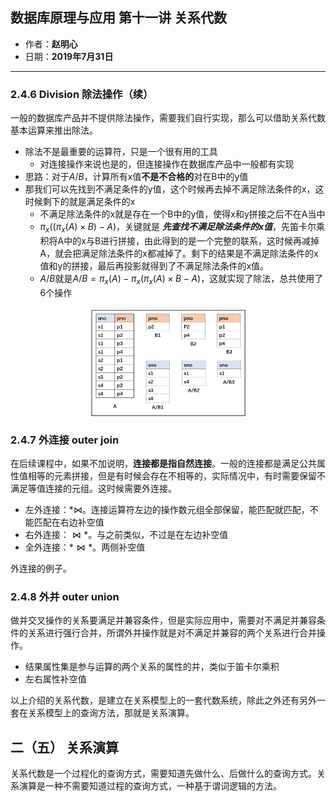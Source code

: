 ## 数据库原理与应用 第十一讲 关系代数

- 作者：**赵明心**
- 日期：**2019年7月31日**

--- 

### **2.4.6 Division 除法操作（续）**

一般的数据库产品并不提供除法操作，需要我们自行实现，那么可以借助关系代数基本运算来推出除法。

- 除法不是最重要的运算符，只是一个很有用的工具
  - 对连接操作来说也是的，但连接操作在数据库产品中一般都有实现
- 思路：对于$A/B$，计算所有x值**不是不合格的**对在B中的y值
- 那我们可以先找到不满足条件的y值，这个时候再去掉不满足除法条件的x，这时候剩下的就是满足条件的x
  - 不满足除法条件的x就是存在一个B中的y值，使得x和y拼接之后不在A当中
  - $\pi_x((\pi_x(A)\times B)-A)$，关键就是 ***先查找不满足除法条件的x值***，先笛卡尔乘积将A中的x与B进行拼接，由此得到的是一个完整的联系，这时候再减掉A，就会把满足除法条件的x都减掉了。剩下的结果是不满足除法条件的x值和y的拼接，最后再投影就得到了不满足除法条件的x值。
  - $A/B$就是$A/B=\pi_x(A)-\pi_x(\pi_x(A)\times B-A)$，这就实现了除法，总共使用了6个操作

<img src="img/Note_11/div.png" width="50%" style="display:block;margin:auto;">

### **2.4.7 外连接 outer join**

在后续课程中，如果不加说明，**连接都是指自然连接**。一般的连接都是满足公共属性值相等的元素拼接，但是有时候会存在不相等的，实际情况中，有时需要保留不满足等值连接的元组。这时候需要外连接。

- 左外连接：$*\Join$。连接运算符左边的操作数元组全部保留，能匹配就匹配，不能匹配在右边补空值
- 右外连接：$\Join *$。与之前类似，不过是在左边补空值
- 全外连接：$*\Join*$。两侧补空值

外连接的例子。

### **2.4.8 外并 outer union**

做并交叉操作的关系要满足并兼容条件，但是实际应用中，需要对不满足并兼容条件的关系进行强行合并，所谓外并操作就是对不满足并兼容的两个关系进行合并操作。

- 结果属性集是参与运算的两个关系的属性的并，类似于笛卡尔乘积
- 左右属性补空值

以上介绍的关系代数，是建立在关系模型上的一套代数系统，除此之外还有另外一套在关系模型上的查询方法，那就是关系演算。

## 二（五） 关系演算

关系代数是一个过程化的查询方式，需要知道先做什么、后做什么的查询方式。关系演算是一种不需要知道过程的查询方式，一种基于谓词逻辑的方法。